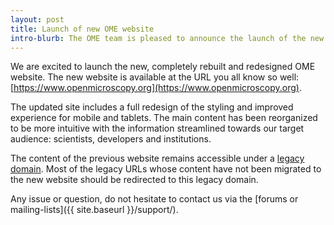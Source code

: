 ```yaml
---
layout: post
title: Launch of new OME website
intro-blurb: The OME team is pleased to announce the launch of the new website
---
```


We are excited to launch the new, completely rebuilt and redesigned OME 
website. The new website is available at the URL you all know so well:
[https://www.openmicroscopy.org](https://www.openmicroscopy.org).

The updated site includes a full redesign of the styling and improved
experience for mobile and tablets. The main content has been reorganized to be
more intuitive with the information streamlined towards our target audience:
scientists, developers and institutions.

The content of the previous website remains accessible under a
[legacy domain](https://www-legacy.openmicroscopy.org). Most of the legacy
URLs whose content have not been migrated to the new website should be
redirected to this legacy domain.

Any issue or question, do not hesitate to contact us via the
[forums or mailing-lists]({{ site.baseurl }}/support/).
